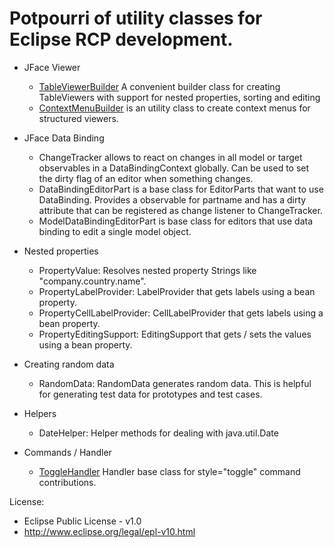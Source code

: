 # Potpourri of utility classes for Eclipse RCP development.

* JFace Viewer
	* [TableViewerBuilder](http://www.ralfebert.de/blog/eclipsercp/tableviewerbuilder/) A convenient builder class for creating TableViewers with support for nested properties, sorting and editing
	* [ContextMenuBuilder](http://www.ralfebert.de/blog/eclipsercp/commands_context_menu/) is an utility class to create context menus for structured viewers.

* JFace Data Binding
	* ChangeTracker allows to react on changes in all model or target observables in a DataBindingContext globally. Can be used to set the dirty flag of an editor when something changes.
	* DataBindingEditorPart is a base class for EditorParts that want to use DataBinding. Provides a observable for partname and has a dirty attribute that can be registered as change listener to ChangeTracker. 
	* ModelDataBindingEditorPart is base class for editors that use data binding to edit a single model object.

* Nested properties
	* PropertyValue: Resolves nested property Strings like "company.country.name".
	* PropertyLabelProvider: LabelProvider that gets labels using a bean property.
	* PropertyCellLabelProvider: CellLabelProvider that gets labels using a bean property.
	* PropertyEditingSupport: EditingSupport that gets / sets the values using a bean property.

* Creating random data
	* RandomData: RandomData generates random data. This is helpful for generating test data for prototypes and test cases.

* Helpers
	* DateHelper: Helper methods for dealing with java.util.Date

* Commands / Handler
	* [ToggleHandler](http://www.ralfebert.de/blog/eclipsercp/togglehandler/) Handler base class for style="toggle" command contributions.

	
License:
* Eclipse Public License - v1.0
* http://www.eclipse.org/legal/epl-v10.html
